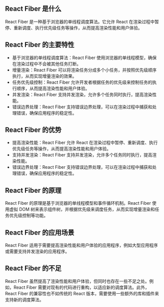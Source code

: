 ## React Fiber 是什么

React Fiber 是一种基于浏览器的单线程调度算法。它允许 React 在渲染过程中暂停、重新调度、执行优先级任务等操作，从而提高渲染性能和用户体验。

## React Fiber 的主要特性

- 基于浏览器的单线程调度算法：React Fiber 使用浏览器的单线程模型，确保在渲染过程中不会被其他任务打断。
- 增量渲染：React Fiber 可以将渲染任务分成多个小任务，并按照优先级顺序执行，从而实现增量渲染的效果。
- 任务优先级控制：React Fiber 允许开发者根据任务的优先级来控制任务的执行顺序，从而提高渲染性能和用户体验。
- 并发渲染：React Fiber 支持并发渲染，允许多个任务同时执行，提高渲染性能。
- 错误边界处理：React Fiber 支持错误边界处理，可以在渲染过程中捕获和处理错误，确保应用程序的稳定性。

## React Fiber 的优势

- 提高渲染性能：React Fiber 允许 React 在渲染过程中暂停、重新调度、执行优先级任务等操作，从而提高渲染性能和用户体验。
- 支持并发渲染：React Fiber 支持并发渲染，允许多个任务同时执行，提高渲染性能。
- 错误边界处理：React Fiber 支持错误边界处理，可以在渲染过程中捕获和处理错误，确保应用程序的稳定性。

## React Fiber 的原理

React Fiber 的原理是基于浏览器的单线程模型和事件循环机制。React Fiber 使用虚拟 DOM 树来表示组件树，并根据优先级来调度任务，从而实现增量渲染和任务优先级控制等功能。

## React Fiber 的应用场景

React Fiber 适用于需要提高渲染性能和用户体验的应用程序，例如大型应用程序或需要支持并发渲染的应用程序。

## React Fiber 的不足

React Fiber 虽然提高了渲染性能和用户体验，但同时也存在一些不足之处。例如，React Fiber 需要对现有的代码进行重构，以适应新的调度算法。此外，React Fiber 的兼容性也不如传统的 React 版本，需要使用一些额外的库和插件来支持新的调度算法。
